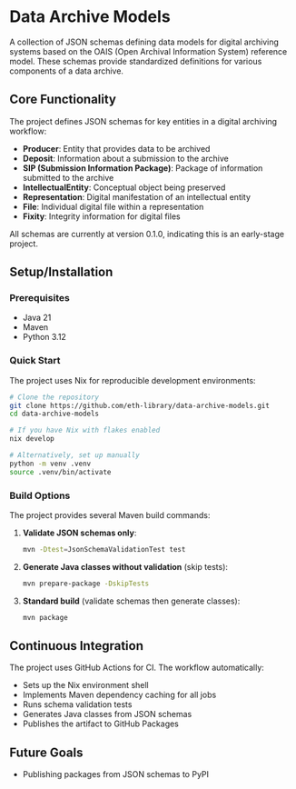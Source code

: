 # Data Archive Models

A collection of JSON schemas defining data models for digital archiving systems based on the OAIS (Open Archival Information System) reference model. These schemas provide standardized definitions for various components of a data archive.

## Core Functionality

The project defines JSON schemas for key entities in a digital archiving workflow:

- **Producer**: Entity that provides data to be archived
- **Deposit**: Information about a submission to the archive
- **SIP (Submission Information Package)**: Package of information submitted to the archive
- **IntellectualEntity**: Conceptual object being preserved
- **Representation**: Digital manifestation of an intellectual entity
- **File**: Individual digital file within a representation
- **Fixity**: Integrity information for digital files

All schemas are currently at version 0.1.0, indicating this is an early-stage project.

## Setup/Installation

### Prerequisites

- Java 21
- Maven
- Python 3.12

### Quick Start

The project uses Nix for reproducible development environments:

```bash
# Clone the repository
git clone https://github.com/eth-library/data-archive-models.git
cd data-archive-models

# If you have Nix with flakes enabled
nix develop

# Alternatively, set up manually
python -m venv .venv
source .venv/bin/activate
```

### Build Options

The project provides several Maven build commands:

1. **Validate JSON schemas only**:
   ```bash
   mvn -Dtest=JsonSchemaValidationTest test
   ```

2. **Generate Java classes without validation** (skip tests):
   ```bash
   mvn prepare-package -DskipTests
   ```

3. **Standard build** (validate schemas then generate classes):
   ```bash
   mvn package
   ```

## Continuous Integration

The project uses GitHub Actions for CI. The workflow automatically:
- Sets up the Nix environment shell
- Implements Maven dependency caching for all jobs
- Runs schema validation tests
- Generates Java classes from JSON schemas
- Publishes the artifact to GitHub Packages

## Future Goals

- Publishing packages from JSON schemas to PyPI
